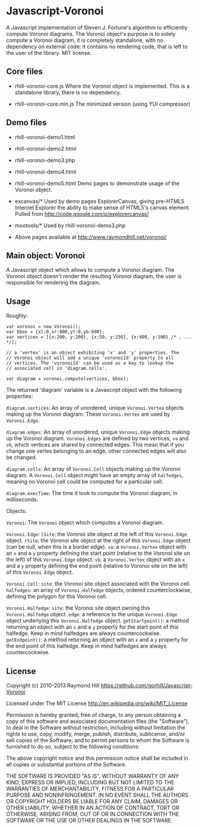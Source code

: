 # Javascript-Voronoi

A Javascript implementation of Steven J. Fortune's algorithm to
efficiently compute Voronoi diagrams. The Voronoi object's purpose is
to solely compute a Voronoi diagram, it is completely standalone, with
no dependency on external code: it contains no rendering code, that is
left to the user of the library. MIT license.

## Core files

* rhill-voronoi-core.js
  Where the Voronoi object is implemented. This is a standalone library,
  there is no dependency.

* rhill-voronoi-core.min.js
  The minimized version (using YUI compressor)

## Demo files

* rhill-voronoi-demo1.html
* rhill-voronoi-demo2.html
* rhill-voronoi-demo3.php
* rhill-voronoi-demo4.html
* rhill-voronoi-demo5.html
  Demo pages to demonstrate usage of the Voronoi object.

* excanvas/*
  Used by demo pages
  ExplorerCanvas, giving pre-HTML5 Internet Explorer the ability
  to make sense of HTML5's canvas element. Pulled from
  http://code.google.com/p/explorercanvas/

* mootools/*
  Used by rhill-voronoi-demo3.php

* Above pages available at
  http://www.raymondhill.net/voronoi/


## Main object: Voronoi

A Javascript object which allows to compute a Voronoi diagram.
The Voronoi object doesn't render the resulting Voronoi diagram,
the user is responsible for rendering the diagram.

## Usage

Roughly:

  ```
var voronoi = new Voronoi();
var bbox = {xl:0,xr:800,yt:0,yb:600};
var vertices = [{x:200, y:200}, {x:50, y:250}, {x:400, y:100} /* , ... */];

// a 'vertex' is an object exhibiting 'x' and 'y' properties. The
// Voronoi object will add a unique 'voronoiId' property to all
// vertices. The 'voronoiId' can be used as a key to lookup the
// associated cell in 'diagram.cells'.

var diagram = voronoi.compute(vertices, bbox);
```

The returned 'diagram' variable is a Javascript object with the
following properties:

  ```diagram.vertices```:
    An array of unordered, unique ```Voronoi.Vertex``` objects making up the
    Voronoi diagram. These ```Voronoi.Vertex``` are used by ```Voronoi.Edge```.

  ```diagram.edges```:
    An array of unordered, unique ```Voronoi.Edge``` objects making up the
    Voronoi diagram. ```Voronoi.Edges``` are defined by two vertices,
    ```va``` and ```vb```,
	which vertices are shared by connected edges. This mean that
	if you change one vertex belonging to an edge, other connected edges
	will also be changed.

  ```diagram.cells```:
    An array of ```Voronoi.Cell``` objects making up the Voronoi diagram. A
    ```Voronoi.Cell``` object might have an empty array of ```halfedges```,
    meaning no Voronoi cell could be computed for a particular cell.

  ```diagram.execTime```:
    The time it took to compute the Voronoi diagram, in milliseconds.

Objects:

  ```Voronoi```:
    The ```Voronoi``` object which computes a Voronoi diagram.

  ```Voronoi.Edge```:
    ```lSite```: the Voronoi site object at the left of this ```Voronoi.Edge```
        object.
    ```rSite```: the Voronoi site object at the right of this ```Voronoi.Edge```
        object (can be null, when this is a border edge).
    ```va```: a ```Voronoi.Vertex``` object with an ```x``` and a ```y```
        property defining the start point (relative to the Voronoi site on
        the left) of this ```Voronoi.Edge``` object.
    ```vb```: a ```Voronoi.Vertex``` object with an ```x``` and a ```y```
        property defining the end point (relative to Voronoi site on the left)
        of this ```Voronoi.Edge``` object.

  ```Voronoi.Cell```:
    ```site```: the Voronoi site object associated with the Voronoi cell.
    ```halfedges```: an array of ```Voronoi.Halfedge``` objects, ordered
        counterclockwise, defining the polygon for this Voronoi cell.

  ```Voronoi.Halfedge```:
    ```site```: the Voronoi site object owning this ```Voronoi.Halfedge```
        object.
    ```edge```: a reference to the unique ```Voronoi.Edge``` object underlying
        this ```Voronoi.Halfedge``` object.
    ```getStartpoint()```: a method returning an object with an ```x``` and a
        ```y``` property for the start point of this halfedge. Keep in mind
        halfedges are always countercockwise.
    ```getEndpoint()```: a method returning an object with an ```x``` and a
        ```y``` property for the end point of this halfedge. Keep in mind
        halfedges are always countercockwise.

## License

Copyright (c) 2010-2013 Raymond Hill
https://github.com/gorhill/Javascript-Voronoi

Licensed under The MIT License
http://en.wikipedia.org/wiki/MIT_License

Permission is hereby granted, free of charge, to any person obtaining a copy
of this software and associated documentation files (the "Software"), to deal
in the Software without restriction, including without limitation the rights
to use, copy, modify, merge, publish, distribute, sublicense, and/or sell
copies of the Software, and to permit persons to whom the Software is
furnished to do so, subject to the following conditions:

The above copyright notice and this permission notice shall be included in
all copies or substantial portions of the Software.

THE SOFTWARE IS PROVIDED "AS IS", WITHOUT WARRANTY OF ANY KIND, EXPRESS OR
IMPLIED, INCLUDING BUT NOT LIMITED TO THE WARRANTIES OF MERCHANTABILITY,
FITNESS FOR A PARTICULAR PURPOSE AND NONINFRINGEMENT. IN NO EVENT SHALL THE
AUTHORS OR COPYRIGHT HOLDERS BE LIABLE FOR ANY CLAIM, DAMAGES OR OTHER
LIABILITY, WHETHER IN AN ACTION OF CONTRACT, TORT OR OTHERWISE, ARISING FROM,
OUT OF OR IN CONNECTION WITH THE SOFTWARE OR THE USE OR OTHER DEALINGS IN
THE SOFTWARE.
